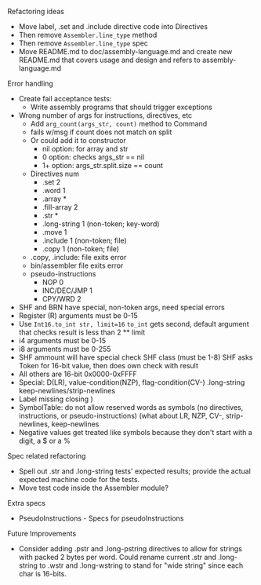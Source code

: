 Refactoring ideas

- Move label, .set and .include directive code into Directives
- Then remove `Assembler.line_type` method
- Then remove `Assembler.line_type` spec
- Move README.md to doc/assembly-language.md and create new README.md
  that covers usage and design and refers to assembly-language.md

Error handling

- Create fail acceptance tests:
    - Write assembly programs that should trigger exceptions
- Wrong number of args for instructions, directives, etc
    - Add `arg_count(args_str, count)` method to Command
    - fails w/msg if count does not match on split
    - Or could add it to constructor
        - nil option:  for array and str
        - 0   option:  checks args_str == nil
        - 1+  option:  args_str.split.size == count
    - Directives        num
        - .set          2
        - .word         1
        - .array        *
        - .fill-array   2
        - .str          *
        - .long-string  1 (non-token; key-word)
        - .move         1
        - .include      1 (non-token; file)
        - .copy         1 (non-token; file)
    - .copy, .include:  file exits error
    - bin/assembler     file exits error
    - pseudo-instructions
        - NOP           0
        - INC/DEC/JMP   1
        - CPY/WRD       2
- SHF and BRN have special, non-token args, need special errors
- Register (R) arguments must be 0-15
- Use `Int16.to_int str, limit=16`
  `to_int` gets second, default argument that checks result is
  less than 2 ** limit
- i4 arguments must be 0-15
- i8 arguments must be 0-255
- SHF ammount will have special check SHF class (must be 1-8)
  SHF asks Token for 16-bit value, then does own check with result
- All others are 16-bit 0x0000-0xFFFF
- Special:  D(LR), value-condition(NZP), flag-condition(CV-)
  .long-string keep-newlines/strip-newlines
- Label missing closing )
- SymbolTable:  do not allow reserved words as symbols
  (no directives, instructions, or pseudo-instructions)
  (what about LR, NZP, CV-, strip-newlines, keep-newlines
- Negative values get treated like symbols because they don't start
  with a digit, a $ or a %

Spec related refactoring

- Spell out .str and .long-string tests' expected results; provide
  the actual expected machine code for the tests.
- Move test code inside the Assembler module?

Extra specs

- PseudoInstructions - Specs for pseudoInstructions

Future Improvements

- Consider adding .pstr and .long-pstring directives to allow for
  strings with packed 2 bytes per word.
  Could rename current .str and .long-string to .wstr and .long-wstring
  to stand for "wide string" since each char is 16-bits.
